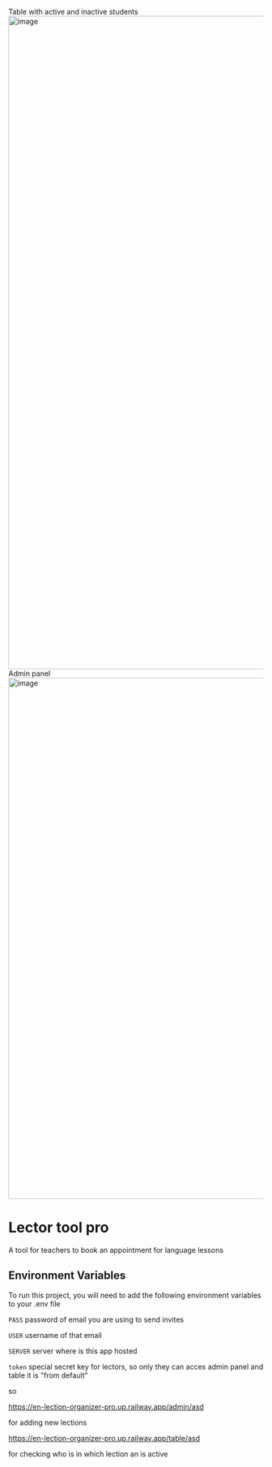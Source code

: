 Table with active and inactive students
<img width="1288" alt="image" src="https://user-images.githubusercontent.com/89529362/234305657-7997a95e-accb-4913-a9c7-a7b0ef0b68a6.png">
Admin panel
<img width="1028" alt="image" src="https://user-images.githubusercontent.com/89529362/234305754-8bb76079-fcfb-4390-9dd1-bf8754a185fb.png">


# Lector tool pro

A tool for teachers to book an appointment for language lessons


## Environment Variables

To run this project, you will need to add the following environment variables to your .env file

`PASS` password of email you are using to send invites

`USER` username of that email

`SERVER` server where is this app hosted

`token` special secret key for lectors, so only they can acces admin panel and table it is "from default"

so 

https://en-lection-organizer-pro.up.railway.app/admin/asd 

for adding new lections


https://en-lection-organizer-pro.up.railway.app/table/asd 

for checking who is in which lection an is active





